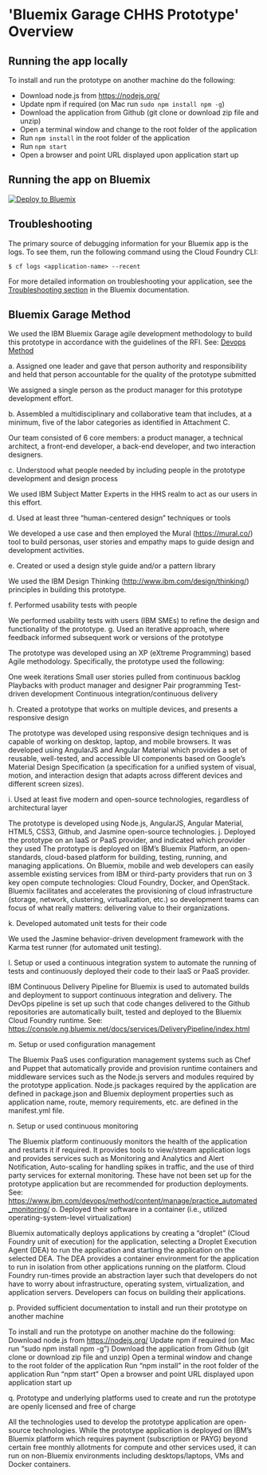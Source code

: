 # 'Bluemix Garage CHHS Prototype' Overview


## Running the app locally
To install and run the prototype on another machine do the following:
* Download node.js from https://nodejs.org/ 
* Update npm if required (on Mac run ```sudo npm install npm -g```) 
* Download the application from Github (git clone or download zip file and unzip) 
* Open a terminal window and change to the root folder of the application 
* Run ```npm install``` in the root folder of the application 
* Run ```npm start```
* Open a browser and point URL displayed upon application start up

## Running the app on Bluemix
[![Deploy to Bluemix](https://bluemix.net/deploy/button.png)](https://bluemix.net/deploy)

## Troubleshooting

The primary source of debugging information for your Bluemix app is the logs. To see them, run the following command using the Cloud Foundry CLI:

  ```
  $ cf logs <application-name> --recent
  ```
For more detailed information on troubleshooting your application, see the [Troubleshooting section](https://www.ng.bluemix.net/docs/troubleshoot/tr.html) in the Bluemix documentation.
 
 
## Bluemix Garage Method
 We used the IBM Bluemix Garage agile development methodology to build this prototype in accordance with the guidelines of the RFI. See: [Devops Method](https://www.ibm.com/devops/method)
 
 a. Assigned one leader and gave that person authority and responsibility and held that person
 accountable for the quality of the prototype submitted
 
 
 We assigned a single person as the product manager for this prototype development effort.
 
 
 b. Assembled a multidisciplinary and collaborative team that includes, at a minimum, five of the labor categories as identified in Attachment C.
 
 
 Our team consisted of 6 core members: a product manager, a technical architect, a front-end developer, a back-end developer, and two interaction designers.
 
 
 c. Understood what people needed by including people in the prototype development and design process
 
 
 We used IBM Subject Matter Experts in the HHS realm to act as our users in this effort.
 
 
 d. Used at least three “human-centered design” techniques or tools
 
 
 We developed a use case and then employed the Mural (https://mural.co/) tool to build personas, user stories and empathy maps to guide design and development activities.
 
 
 e. Created or used a design style guide and/or a pattern library
 
 
 We used the IBM Design Thinking (http://www.ibm.com/design/thinking/) principles in building this prototype.
 
 
 f. Performed usability tests with people
 
 
 We performed usability tests with users (IBM SMEs) to refine the design and functionality of the prototype.
 g. Used an iterative approach, where feedback informed subsequent work or versions of the prototype
 
 
 The prototype was developed using an XP (eXtreme Programming) based Agile methodology. Specifically, the prototype used the following:
 
 One week iterations 
 Small user stories pulled from continuous backlog 
 Playbacks with product manager and designer 
 Pair programming 
 Test-driven development 
 Continuous integration/continuous delivery
 
 h. Created a prototype that works on multiple devices, and presents a responsive design
 
 The prototype was developed using responsive design techniques and is capable of working on desktop, laptop, and mobile browsers. It was developed using AngularJS and Angular Material which provides a set of reusable, well-tested, and accessible UI components based on Google’s Material Design Specification (a specification for a unified system of visual, motion, and interaction design that adapts across different devices and different screen sizes).
 
 i. Used at least five modern and open-source technologies, regardless of architectural layer
 
 The prototype is developed using Node.js, AngularJS, Angular Material, HTML5, CSS3, Github, and Jasmine open-source technologies.
 j. Deployed the prototype on an IaaS or PaaS provider, and indicated which provider they used
 The prototype is deployed on IBM’s Bluemix Platform, an open-standards, cloud-based platform for building, testing, running, and managing applications. On Bluemix, mobile and web developers can easily assemble existing services from IBM or third-party providers that run on 3 key open compute technologies: Cloud Foundry, Docker, and OpenStack. Bluemix facilitates and accelerates the provisioning of cloud infrastructure (storage, network, clustering, virtualization, etc.) so development teams can focus of what really matters: delivering value to their organizations.
 
 k. Developed automated unit tests for their code
 
 We used the Jasmine behavior-driven development framework with the Karma test runner (for automated unit testing).
 
 l. Setup or used a continuous integration system to automate the running of tests and continuously deployed their code to their IaaS or PaaS provider.
 
 IBM Continuous Delivery Pipeline for Bluemix is used to automated builds and deployment to support continuous integration and delivery. The DevOps pipeline is set up such that code changes delivered to the Github repositories are automatically built, tested and deployed to the Bluemix Cloud Foundry runtime. See: https://console.ng.bluemix.net/docs/services/DeliveryPipeline/index.html
 
 m. Setup or used configuration management
 
 The Bluemix PaaS uses configuration management systems such as Chef and Puppet that automatically provide and provision runtime containers and middleware services such as the Node.js servers and modules required by the prototype application. Node.js packages required by the application are defined in package.json and Bluemix deployment properties such as application name, route, memory requirements, etc. are defined in the manifest.yml file.
 
 n. Setup or used continuous monitoring
 
 The Bluemix platform continuously monitors the health of the application and restarts it if required. It provides tools to view/stream application logs and provides services such as Monitoring and Analytics and Alert Notification, Auto-scaling for handling spikes in traffic, and the use of third party services for external monitoring. These have not been set up for the prototype application but are recommended for production deployments. 
 See: https://www.ibm.com/devops/method/content/manage/practice_automated_monitoring/
 o. Deployed their software in a container (i.e., utilized operating-system-level virtualization)
 
 Bluemix automatically deploys applications by creating a “droplet” (Cloud Foundry unit of execution) for the application, selecting a Droplet Execution Agent (DEA) to run the application and starting the application on the selected DEA.  The DEA provides a container environment for the application to run in isolation from other applications running on the platform.  Cloud Foundry run-times provide an abstraction layer such that developers do not have to worry about infrastructure, operating system, virtualization, and application servers. Developers can focus on building their applications. 
 
 p. Provided sufficient documentation to install and run their prototype on another machine
 
 To install and run the prototype on another machine do the following:
 Download node.js from https://nodejs.org/ 
 Update npm if required (on Mac run “sudo npm install npm -g”) 
 Download the application from Github (git clone or download zip file and unzip) 
 Open a terminal window and change to the root folder of the application 
 Run “npm install” in the root folder of the application 
 Run “npm start” 
 Open a browser and point URL displayed upon application start up
 
 q. Prototype and underlying platforms used to create and run the prototype are openly licensed and free of charge
 
 All the technologies used to develop the prototype application are open-source technologies. While the prototype application is deployed on IBM’s Bluemix platform which requires payment (subscription or PAYG) beyond certain free monthly allotments for compute and other services used, it can run on non-Bluemix environments including desktops/laptops, VMs and Docker containers.
